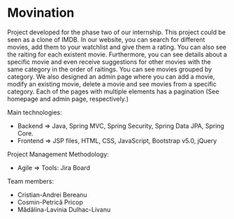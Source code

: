 # Movination
Project developed for the phase two of our internship. This project could be seen as a clone of IMDB.
In our website, you can search for different movies, add them to your watchlist and give them a rating. You can also see the raiting for each existent movie.
Furthermore, you can see details about a specific movie and even receive suggestions for other movies with the same category in the order of raitings. You can see movies grouped by category.
We also designed an admin page where you can add a movie, modify an existing movie, delete a movie and see movies from a specific category.
Each of the pages with multiple elements has a pagination (See homepage and admin page, respectively.)

Main technologies: 
* Backend => Java, Spring MVC, Spring Security, Spring Data JPA, Spring Core. 
* Frontend => JSP files, HTML, CSS, JavaScript, Bootstrap v5.0, jQuery

Project Management Methodology:
* Agile => Tools: Jira Board

Team members:
* Cristian-Andrei Bereanu 
* Cosmin-Petrică Pricop
* Mădălina-Lavinia Dulhac-Livanu
